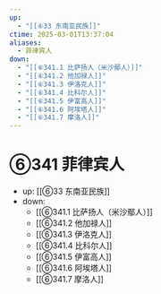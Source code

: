 ```yaml
---
up:
  - "[[⑥33 东南亚民族]]"
ctime: 2025-03-01T13:37:04
aliases:
  - 菲律宾人
down:
  - "[[⑥341.1 比萨扬人（米沙鄢人）]]"
  - "[[⑥341.2 他加禄人]]"
  - "[[⑥341.3 伊洛克人]]"
  - "[[⑥341.4 比科尔人]]"
  - "[[⑥341.5 伊富高人]]"
  - "[[⑥341.6 阿埃塔人]]"
  - "[[⑥341.7 摩洛人]]"
---
```


# ⑥341 菲律宾人

- up: [[⑥33 东南亚民族]]
- down:	
	- [[⑥341.1 比萨扬人（米沙鄢人）]]
	- [[⑥341.2 他加禄人]]
	- [[⑥341.3 伊洛克人]]
	- [[⑥341.4 比科尔人]]
	- [[⑥341.5 伊富高人]]
	- [[⑥341.6 阿埃塔人]]
	- [[⑥341.7 摩洛人]]
	
